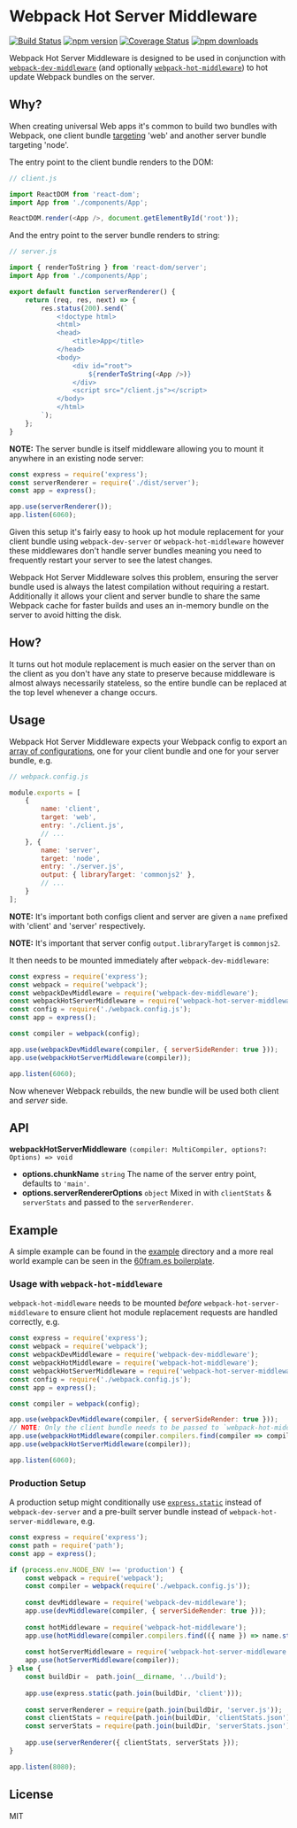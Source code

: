 # Webpack Hot Server Middleware
[![Build Status](https://travis-ci.org/60frames/webpack-hot-server-middleware.svg?branch=master)](https://travis-ci.org/60frames/webpack-hot-server-middleware) [![npm version](https://badge.fury.io/js/webpack-hot-server-middleware.svg)](https://www.npmjs.com/package/webpack-hot-server-middleware) [![Coverage Status](https://coveralls.io/repos/github/60frames/webpack-hot-server-middleware/badge.svg?branch=master)](https://coveralls.io/github/60frames/webpack-hot-server-middleware?branch=master) [![npm downloads](https://img.shields.io/npm/dm/webpack-hot-server-middleware.svg)](https://www.npmjs.com/package/webpack-hot-server-middleware)

Webpack Hot Server Middleware is designed to be used in conjunction with [`webpack-dev-middleware`](https://github.com/webpack/webpack-dev-middleware/) (and optionally [`webpack-hot-middleware`](https://github.com/glenjamin/webpack-hot-middleware/)) to hot update Webpack bundles on the server.

## Why?

When creating universal Web apps it's common to build two bundles with Webpack, one client bundle [targeting](https://webpack.github.io/docs/configuration.html#target) 'web' and another server bundle targeting 'node'.

The entry point to the client bundle renders to the DOM:

```js
// client.js

import ReactDOM from 'react-dom';
import App from './components/App';

ReactDOM.render(<App />, document.getElementById('root'));
```

And the entry point to the server bundle renders to string:

```js
// server.js

import { renderToString } from 'react-dom/server';
import App from './components/App';

export default function serverRenderer() {
    return (req, res, next) => {
        res.status(200).send(`
            <!doctype html>
            <html>
            <head>
                <title>App</title>
            </head>
            <body>
                <div id="root">
                    ${renderToString(<App />)}
                </div>
                <script src="/client.js"></script>
            </body>
            </html>
        `);
    };
}
```

**NOTE:** The server bundle is itself middleware allowing you to mount it anywhere in an existing node server:

```js
const express = require('express');
const serverRenderer = require('./dist/server');
const app = express();

app.use(serverRenderer());
app.listen(6060);
```

Given this setup it's fairly easy to hook up hot module replacement for your client bundle using `webpack-dev-server` or `webpack-hot-middleware` however these middlewares don't handle server bundles meaning you need to frequently restart your server to see the latest changes.

Webpack Hot Server Middleware solves this problem, ensuring the server bundle used is always the latest compilation without requiring a restart. Additionally it allows your client and server bundle to share the same Webpack cache for faster builds and uses an in-memory bundle on the server to avoid hitting the disk.

## How?

It turns out hot module replacement is much easier on the server than on the client as you don't have any state to preserve because middleware is almost always necessarily stateless, so the entire bundle can be replaced at the top level whenever a change occurs.

## Usage

Webpack Hot Server Middleware expects your Webpack config to export an [array of configurations](http://webpack.github.io/docs/configuration.html#multiple-configurations), one for your client bundle and one for your server bundle, e.g.

```js
// webpack.config.js

module.exports = [
    {
        name: 'client',
        target: 'web',
        entry: './client.js',
        // ...
    }, {
        name: 'server',
        target: 'node',
        entry: './server.js',
        output: { libraryTarget: 'commonjs2' },
        // ...
    }
];
```

**NOTE:** It's important both configs client and server are given a `name` prefixed with 'client' and 'server' respectively.

**NOTE:** It's important that server config `output.libraryTarget` is `commonjs2`.

It then needs to be mounted immediately after `webpack-dev-middleware`:

```js
const express = require('express');
const webpack = require('webpack');
const webpackDevMiddleware = require('webpack-dev-middleware');
const webpackHotServerMiddleware = require('webpack-hot-server-middleware');
const config = require('./webpack.config.js');
const app = express();

const compiler = webpack(config);

app.use(webpackDevMiddleware(compiler, { serverSideRender: true }));
app.use(webpackHotServerMiddleware(compiler));

app.listen(6060);
```

Now whenever Webpack rebuilds, the new bundle will be used both client and *server* side.

## API

**webpackHotServerMiddleware** `(compiler: MultiCompiler, options?: Options) => void`

- **options.chunkName** `string` The name of the server entry point, defaults to `'main'`.
- **options.serverRendererOptions** `object` Mixed in with `clientStats` & `serverStats` and passed to the `serverRenderer`.

## Example

A simple example can be found in the [example](example) directory and a more real world example can be seen in the [60fram.es boilerplate](https://github.com/60frames/react-boilerplate).

### Usage with `webpack-hot-middleware`

`webpack-hot-middleware` needs to be mounted *before* `webpack-hot-server-middleware` to ensure client hot module replacement requests are handled correctly, e.g.

```js
const express = require('express');
const webpack = require('webpack');
const webpackDevMiddleware = require('webpack-dev-middleware');
const webpackHotMiddleware = require('webpack-hot-middleware');
const webpackHotServerMiddleware = require('webpack-hot-server-middleware');
const config = require('./webpack.config.js');
const app = express();

const compiler = webpack(config);

app.use(webpackDevMiddleware(compiler, { serverSideRender: true }));
// NOTE: Only the client bundle needs to be passed to `webpack-hot-middleware`.
app.use(webpackHotMiddleware(compiler.compilers.find(compiler => compiler.name === 'client')));
app.use(webpackHotServerMiddleware(compiler));

app.listen(6060);
```

### Production Setup

A production setup might conditionally use [`express.static`](https://expressjs.com/en/starter/static-files.html) instead of `webpack-dev-server` and a pre-built server bundle instead of `webpack-hot-server-middleware`, e.g.

```js
const express = require('express');
const path = require('path');
const app = express();

if (process.env.NODE_ENV !== 'production') {
    const webpack = require('webpack');
    const compiler = webpack(require('./webpack.config.js'));
    
    const devMiddleware = require('webpack-dev-middleware');
    app.use(devMiddleware(compiler, { serverSideRender: true }));
    
    const hotMiddleware = require('webpack-hot-middleware');
    app.use(hotMiddleware(compiler.compilers.find(({ name }) => name.startsWith('client'))));
    
    const hotServerMiddleware = require('webpack-hot-server-middleware');
    app.use(hotServerMiddleware(compiler));
} else {
    const buildDir =  path.join(__dirname, '../build');
    
    app.use(express.static(path.join(buildDir, 'client')));
    
    const serverRenderer = require(path.join(buildDir, 'server.js'));
    const clientStats = require(path.join(buildDir, 'clientStats.json'));
    const serverStats = require(path.join(buildDir, 'serverStats.json'));
    
    app.use(serverRenderer({ clientStats, serverStats }));
}

app.listen(8080);
```

## License

MIT
